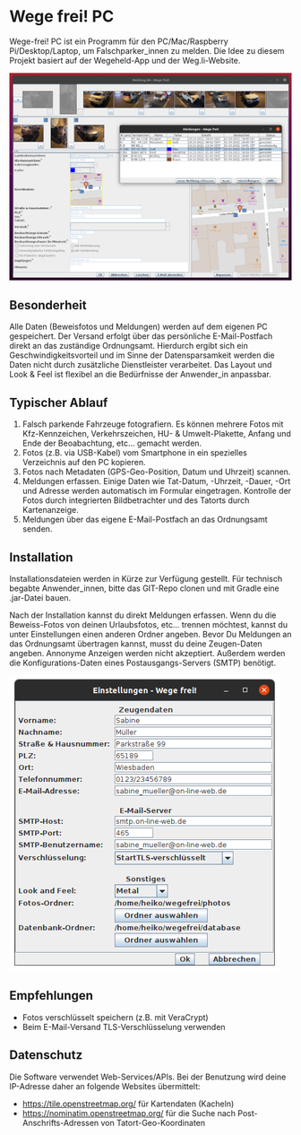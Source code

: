 # Wege frei! PC

Wege-frei! PC ist ein Programm für den PC/Mac/Raspberry Pi/Desktop/Laptop, um Falschparker_innen zu melden. Die Idee zu diesem Projekt basiert auf der Wegeheld-App und der Weg.li-Website.

![Screenshot](doc/screenshot1.png)

## Besonderheit

Alle Daten (Beweisfotos und Meldungen) werden auf dem eigenen PC gespeichert. Der Versand erfolgt über das persönliche E-Mail-Postfach direkt an das zuständige Ordnungsamt. Hierdurch ergibt sich ein Geschwindigkeitsvorteil und im Sinne der Datensparsamkeit werden die Daten nicht durch zusätzliche Dienstleister verarbeitet. Das Layout und Look & Feel ist flexibel an die Bedürfnisse der Anwender_in anpassbar.

## Typischer Ablauf

 1. Falsch parkende Fahrzeuge fotografiern. Es können mehrere Fotos mit Kfz-Kennzeichen, Verkehrszeichen, HU- & Umwelt-Plakette, Anfang und Ende der Beoabachtung, etc... gemacht werden.
 1. Fotos (z.B. via USB-Kabel) vom Smartphone in ein spezielles Verzeichnis auf den PC kopieren.
 1. Fotos nach Metadaten (GPS-Geo-Position, Datum und Uhrzeit) scannen.
 1. Meldungen erfassen. Einige Daten wie Tat-Datum, -Uhrzeit, -Dauer, -Ort und Adresse werden automatisch im Formular eingetragen. Kontrolle der Fotos durch integrierten Bildbetrachter und des Tatorts durch Kartenanzeige.
 1. Meldungen über das eigene E-Mail-Postfach an das Ordnungsamt senden.
 
## Installation

Installationsdateien werden in Kürze zur Verfügung gestellt. Für technisch begabte Anwender_innen, bitte das GIT-Repo clonen und mit Gradle eine .jar-Datei bauen.

Nach der Installation kannst du direkt Meldungen erfassen. Wenn du die Beweiss-Fotos von deinen Urlaubsfotos, etc... trennen möchtest, kannst du unter Einstellungen einen anderen Ordner angeben. Bevor Du Meldungen an das Ordnungsamt übertragen kannst, musst du deine Zeugen-Daten angeben. Annonyme Anzeigen werden nicht akzeptiert. Außerdem werden die Konfigurations-Daten eines Postausgangs-Servers (SMTP) benötigt.

![Screenshot Einstellungen](doc/screenshot_settings.png)


## Empfehlungen

 * Fotos verschlüsselt speichern (z.B. mit VeraCrypt)
 * Beim E-Mail-Versand TLS-Verschlüsselung verwenden
 
## Datenschutz

Die Software verwendet Web-Services/APIs. Bei der Benutzung wird deine IP-Adresse daher an folgende Websites übermittelt:
 * https://tile.openstreetmap.org/ für Kartendaten (Kacheln)
 * https://nominatim.openstreetmap.org/ für die Suche nach Post-Anschrifts-Adressen von Tatort-Geo-Koordinaten

